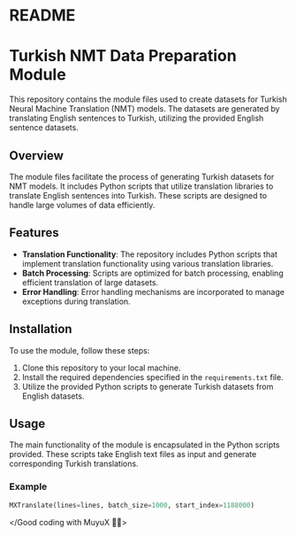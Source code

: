 # README
# Turkish NMT Data Preparation Module

This repository contains the module files used to create datasets for Turkish Neural Machine Translation (NMT) models. The datasets are generated by translating English sentences to Turkish, utilizing the provided English sentence datasets.

## Overview

The module files facilitate the process of generating Turkish datasets for NMT models. It includes Python scripts that utilize translation libraries to translate English sentences into Turkish. These scripts are designed to handle large volumes of data efficiently.

## Features

- **Translation Functionality**: The repository includes Python scripts that implement translation functionality using various translation libraries.
- **Batch Processing**: Scripts are optimized for batch processing, enabling efficient translation of large datasets.
- **Error Handling**: Error handling mechanisms are incorporated to manage exceptions during translation.

## Installation

To use the module, follow these steps:

1. Clone this repository to your local machine.
2. Install the required dependencies specified in the `requirements.txt` file.
3. Utilize the provided Python scripts to generate Turkish datasets from English datasets.

## Usage

The main functionality of the module is encapsulated in the Python scripts provided. These scripts take English text files as input and generate corresponding Turkish translations.

### Example

```python
MXTranslate(lines=lines, batch_size=1000, start_index=1188000)
```

</Good coding with MuyuX 👨‍💻>
